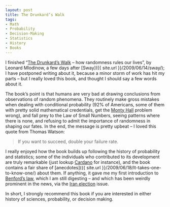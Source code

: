 ```yaml
---
layout: post
title: The Drunkard’s Walk
tags:
- Math
- Probability
- Decision-Making
- Statistics
- History
- Books
---
```


I finished “[The Drunkard’s Walk](http://www.amazon.com/Drunkards-Walk-Randomness-Rules-Lives/dp/0375424040) – how randomness rules our lives”, by Leonard Mlodinow, a few days after [Sway]({{ site.url }}/2009/06/14/sway/); I have postponed writing about it, because a minor storm of work has hit my parts – but I really loved this book, and thought I should say a few words about it.  

The book’s point is that humans are very bad at drawing conclusions from observations of random phenomena. They routinely make gross mistakes when dealing with conditional probability (92% of Americans, some of them with pretty solid mathematical credentials, get the [Monty Hall](http://www.codinghorror.com/blog/archives/001278.html) problem wrong), and fall prey to the Law of Small Numbers, seeing patterns where there is none, and refusing to admit the importance of randomness in shaping our fates. In the end, the message is pretty upbeat – I loved this quote from Thomas Watson:   

> If you want to succeed, double your failure rate.

I really enjoyed how the book builds up following the history of probability and statistics; some of the individuals who contributed to its development are truly remarkable (just lookup [Cardano](http://en.wikipedia.org/wiki/Gerolamo_Cardano) for instance), and the book contains a fair share of [anecdotes]({{ site.url }}/2009/06/18/It-takes-one-to-know-one/) about them. If anything, it gave me my first introduction to [Benford’s law](http://mathworld.wolfram.com/BenfordsLaw.html), which I am still digesting – and which has been weirdly prominent in the news, via the [Iran election](http://www.fivethirtyeight.com/2009/06/karroubis-unlucky-7s.html) issue.  

In short, I strongly recommend this book if you are interested in either history of sciences, probability, or decision making.
